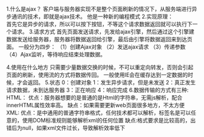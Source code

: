 1.什么是ajax？
  客户端与服务器实现不是整个页面刷新的情况下，从服务端进行异步通讯的技术，即就是ajax技术。
  他是一种新的编程模式
2.实现原理：    
  首先它是异步的请求，所以可以按下按钮，不等这个请求数据返回就可以执行下一个请求。
3.请求方式
  首先页面发送请求，先发给ajax引擎，然后通过这个引擎建数据发送给服务器，服务器将数据返回给引擎，最后由引擎将数据返回来到达页面。
  一般分为四步：
    （1）创建Ajax对象
    （2）发送ajax请求
    （3）传递参数
    （4）Ajax监听，等待响应结束处理数据。

4.使用在什么地方
  只需要少量数据交换的时候，不可以重定向转发，否则会引起页面的刷新，使用流的方式将数据传回。
  一般使用IE会在缓存达到一定数据的时候，才会返回。
5.状态
  0：创建对象
  1：发生异步请求，但是未发送
  2：真正发生请求数据，未到达服务器
  3：正在响应
  4：响应完成
6.数据传输的方式有三种:
  HTML：
    优点：服务器想要的是普通的是Html的字符串，无需js解析，配合innerHTML属性效率高。
    缺点：如果需要更新web页面很多地方，不太方便
XML:
  优点：是中通用的普通字符串格式，任何技术都可以解析，标签名是可以任意的，使用DOM标准规则能够解析xml的任何位置
  缺点:格式要求是比较高的，出错后为null，如果xml文件过长，导致解析效率低下
  






























